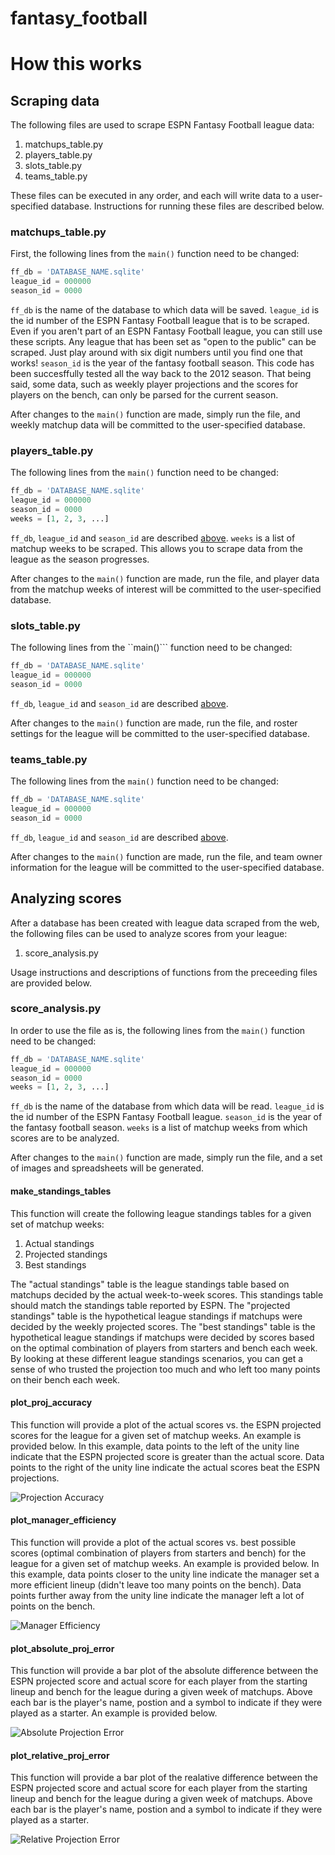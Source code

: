 # fantasy_football

# How this works

## Scraping data

The following files are used to scrape ESPN Fantasy Football league data:

1. matchups_table.py
2. players_table.py
3. slots_table.py
4. teams_table.py

These files can be executed in any order, and each will write data to a user-specified database. Instructions for running these files are described below.

### <a name="matchups"></a>matchups_table.py

First, the following lines from the ```main()``` function need to be changed:

```python
ff_db = 'DATABASE_NAME.sqlite'
league_id = 000000
season_id = 0000
```

```ff_db``` is the name of the database to which data will be saved. ```league_id``` is the id number of the ESPN Fantasy Football league that is to be scraped. Even if you aren't part of an ESPN Fantasy Football league, you can still use these scripts. Any league that has been set as "open to the public" can be scraped. Just play around with six digit numbers until you find one that works! ```season_id``` is the year of the fantasy football season. This code has been succesffully tested all the way back to the 2012 season. That being said, some data, such as weekly player projections and the scores for players on the bench, can only be parsed for the current season.

After changes to the ```main()``` function are made, simply run the file, and weekly matchup data will be committed to the user-specified database.

### players_table.py

The following lines from the ```main()``` function need to be changed:

```python
ff_db = 'DATABASE_NAME.sqlite'
league_id = 000000
season_id = 0000
weeks = [1, 2, 3, ...]
```

```ff_db```, ```league_id``` and ```season_id``` are described [above](#matchups). ```weeks``` is a list of matchup weeks to be scraped. This allows you to scrape data from the league as the season progresses.

After changes to the ```main()``` function are made, run the file, and player data from the matchup weeks of interest will be committed to the user-specified database.

### slots_table.py

The following lines from the ``main()``` function need to be changed:

```python
ff_db = 'DATABASE_NAME.sqlite'
league_id = 000000
season_id = 0000
```

```ff_db```, ```league_id``` and ```season_id``` are described [above](#matchups).

After changes to the ```main()``` function are made, run the file, and roster settings for the league will be committed to the user-specified database.

### teams_table.py

The following lines from the ```main()``` function need to be changed:

```python
ff_db = 'DATABASE_NAME.sqlite'
league_id = 000000
season_id = 0000
```

```ff_db```, ```league_id``` and ```season_id``` are described [above](#matchups).

After changes to the ```main()``` function are made, run the file, and team owner information for the league will be committed to the user-specified database.

## Analyzing scores

After a database has been created with league data scraped from the web, the following files can be used to analyze scores from your league:

1. score_analysis.py

Usage instructions and descriptions of functions from the preceeding files are provided below.

### score_analysis.py

In order to use the file as is, the following lines from the ```main()``` function need to be changed:

```python
ff_db = 'DATABASE_NAME.sqlite'
league_id = 000000
season_id = 0000
weeks = [1, 2, 3, ...]
```

```ff_db``` is the name of the database from which data will be read. ```league_id``` is the id number of the ESPN Fantasy Football league. ```season_id``` is the year of the fantasy football season. ```weeks``` is a list of matchup weeks from which scores are to be analyzed. 

After changes to the ```main()``` function are made, simply run the file, and a set of images and spreadsheets will be generated.

#### make_standings_tables

This function will create the following league standings tables for a given set of matchup weeks:

1. Actual standings
2. Projected standings
3. Best standings

The "actual standings" table is the league standings table based on matchups decided by the actual week-to-week scores. This standings table should match the standings table reported by ESPN. The "projected standings" table is the hypothetical league standings if matchups were decided by the weekly projected scores. The "best standings" table is the hypothetical league standings if matchups were decided by scores based on the optimal combination of players from starters and bench each week. By looking at these different league standings scenarios, you can get a sense of who trusted the projection too much and who left too many points on their bench each week.

#### plot_proj_accuracy

This function will provide a plot of the actual scores vs. the ESPN projected scores for the league for a given set of matchup weeks. An example is provided below. In this example, data points to the left of the unity line indicate that the ESPN projected score is greater than the actual score. Data points to the right of the unity line indicate the actual scores beat the ESPN projections.

![Projection Accuracy](https://github.com/klmcmillan/fantasy_football/blob/master/examples/proj_accuracy_weeks_1-4.png)

#### plot_manager_efficiency

This function will provide a plot of the actual scores vs. best possible scores (optimal combination of players from starters and bench) for the league for a given set of matchup weeks. An example is provided below. In this example, data points closer to the unity line indicate the manager set a more efficient lineup (didn't leave too many points on the bench). Data points further away from the unity line indicate the manager left a lot of points on the bench.

![Manager Efficiency](https://github.com/klmcmillan/fantasy_football/blob/master/examples/manager_efficiency_weeks_1-4.png)

#### plot_absolute_proj_error

This function will provide a bar plot of the absolute difference between the ESPN projected score and actual score for each player from the starting lineup and bench for the league during a given week of matchups. Above each bar is the player's name, postion and a symbol to indicate if they were played as a starter. An example is provided below.

![Absolute Projection Error](https://github.com/klmcmillan/fantasy_football/blob/master/examples/abs_error_week_4.png)

#### plot_relative_proj_error

This function will provide a bar plot of the realative difference between the ESPN projected score and actual score for each player from the starting lineup and bench for the league during a given week of matchups. Above each bar is the player's name, postion and a symbol to indicate if they were played as a starter.

![Relative Projection Error](https://github.com/klmcmillan/fantasy_football/blob/master/examples/rel_error_week_4.png)
